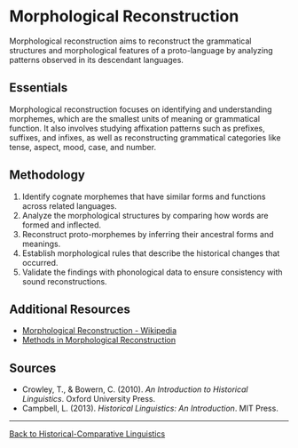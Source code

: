 # Morphological Reconstruction

Morphological reconstruction aims to reconstruct the grammatical structures and morphological features of a proto-language by analyzing patterns observed in its descendant languages.

## Essentials

Morphological reconstruction focuses on identifying and understanding morphemes, which are the smallest units of meaning or grammatical function. It also involves studying affixation patterns such as prefixes, suffixes, and infixes, as well as reconstructing grammatical categories like tense, aspect, mood, case, and number.

## Methodology

1. Identify cognate morphemes that have similar forms and functions across related languages.
2. Analyze the morphological structures by comparing how words are formed and inflected.
3. Reconstruct proto-morphemes by inferring their ancestral forms and meanings.
4. Establish morphological rules that describe the historical changes that occurred.
5. Validate the findings with phonological data to ensure consistency with sound reconstructions.

## Additional Resources

- [Morphological Reconstruction - Wikipedia](https://en.wikipedia.org/wiki/Morphological_reconstruction)
- [Methods in Morphological Reconstruction](https://glottopedia.org/wiki/Morphological_reconstruction)

## Sources

- Crowley, T., & Bowern, C. (2010). *An Introduction to Historical Linguistics*. Oxford University Press.
- Campbell, L. (2013). *Historical Linguistics: An Introduction*. MIT Press.

---

[Back to Historical-Comparative Linguistics](../README.md)
